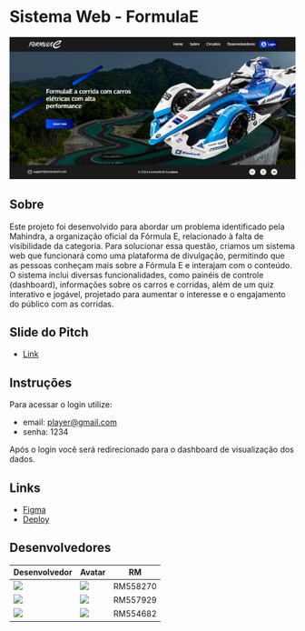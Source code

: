 # Sistema Web - FormulaE

![](src/assets/screen.png)


## Sobre
Este projeto foi desenvolvido para abordar um problema identificado pela Mahindra, a organização oficial da Fórmula E, relacionado à falta de visibilidade da categoria. Para solucionar essa questão, criamos um sistema web que funcionará como uma plataforma de divulgação, permitindo que as pessoas conheçam mais sobre a Fórmula E e interajam com o conteúdo. O sistema inclui diversas funcionalidades, como painéis de controle (dashboard), informações sobre os carros e corridas, além de um quiz interativo e jogável, projetado para aumentar o interesse e o engajamento do público com as corridas.

## Slide do Pitch
- [Link](https://www.canva.com/design/DAGS6r6YzDk/sQevWb7MGEKMBWhy5yzbQQ/edit?utm_content=DAGS6r6YzDk&utm_campaign=designshare&utm_medium=link2&utm_source=sharebutton)

## Instruções
Para acessar o login utilize:
 - email: player@gmail.com
 - senha: 1234

Após o login você será redirecionado para o dashboard de visualização dos dados.

## Links

- [Figma](https://www.figma.com/design/vrP3ayZnWP8znxz65N6mTC/Sistema-Web---FormulaE?node-id=0-1&t=8X0K1NgZg2GYdqYy-1)
- [Deploy](https://group-lemmatech.github.io/FormulaE-WebDev/)

## Desenvolvedores
| Desenvolvedor | Avatar | RM |
| ------------- | ------ | -- |
| ![](https://img.shields.io/badge/DESENVOLVEDOR-Alexandre-blue?style=for-the-badge&logo=appveyor) | <a href="https://github.com/alefaria577"><img src="https://avatars.githubusercontent.com/u/132949575?v=4" height="50" style="max-width: 100%;"></a> | RM558270 |
| ![](https://img.shields.io/badge/DESENVOLVEDOR-Evellyn-blue?style=for-the-badge&logo=appveyor) | <a href="https://github.com/evojeda"><img src="https://avatars.githubusercontent.com/u/162588593?v=4" height="50" style="max-width: 100%;"></a>  | RM557929 |
| ![](https://img.shields.io/badge/DESENVOLVEDOR-Milena-blue?style=for-the-badge&logo=appveyor) | <a href="https://github.com/MilenaCodinhoto"><img src="https://avatars.githubusercontent.com/u/19381239?v=4" height="50" style="max-width: 100%;"></a> |RM554682 |


